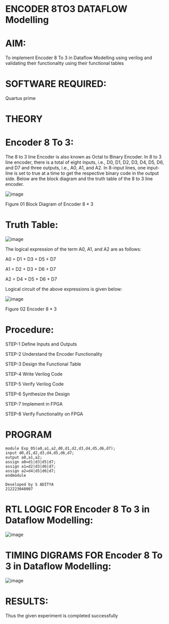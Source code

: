 # ENCODER 8TO3 DATAFLOW Modelling

# AIM:

To implement  Encoder 8 To 3 in Dataflow Modelling using verilog and validating their functionality using their functional tables

# SOFTWARE REQUIRED:
Quartus prime

# THEORY

# Encoder 8 To 3:

The 8 to 3 line Encoder is also known as Octal to Binary Encoder. In 8 to 3 line encoder, there is a total of eight inputs, i.e., D0, D1, D2, D3, D4, D5, D6, and D7 and three outputs, i.e., A0, A1, and A2. In 8-input lines, one input-line is set to true at a time to get the respective binary code in the output side. Below are the block diagram and the truth table of the 8 to 3 line encoder.

![image](https://github.com/naavaneetha/ENCODER8TO3DATAFLOW/assets/154305477/0bc242c1-eb9e-4c47-afe5-30428470efc3)

Figure 01  Block Diagram of Encoder 8 * 3

# Truth Table:

![image](https://github.com/naavaneetha/ENCODER8TO3DATAFLOW/assets/154305477/35496b14-ae6e-4cd1-9abd-d6736b576575)

The logical expression of the term A0, A1, and A2 are as follows:

A0 = D1 + D3 + D5 + D7

A1 = D2 + D3 + D6 + D7

A2 = D4 + D5 + D6 + D7

Logical circuit of the above expressions is given below:

![image](https://github.com/naavaneetha/ENCODER8TO3DATAFLOW/assets/154305477/95acaee6-c873-4c75-89eb-ef09fb158053)

Figure 02  Encoder 8 * 3

# Procedure:

STEP-1 Define Inputs and Outputs

STEP-2 Understand the Encoder Functionality

STEP-3 Design the Functional Table

STEP-4 Write Verilog Code

STEP-5 Verify Verilog Code

STEP-6 Synthesize the Design

STEP-7 Implement in FPGA

STEP-8 Verify Functionality on FPGA


# PROGRAM
``` 
module Exp_05(a0,a1,a2,d0,d1,d2,d3,d4,d5,d6,d7);
input d0,d1,d2,d3,d4,d5,d6,d7;
output a0,a1,a2;
assign a0=d1|d3|d5|d7;
assign a1=d2|d3|d6|d7;
assign a2=d4|d5|d6|d7;
endmodule
```
```
Developed by S ADITYA
212223040007
```

# RTL LOGIC FOR Encoder 8 To 3 in Dataflow Modelling:
![image](https://github.com/arbasil05/ENCODER8TO3DATAFLOW/assets/144218037/4770a540-e3ff-4db7-9e80-86ae01ccc650)


# TIMING DIGRAMS FOR Encoder 8 To 3 in Dataflow Modelling:
![image](https://github.com/arbasil05/ENCODER8TO3DATAFLOW/assets/144218037/db92d594-8fcc-4c2c-b694-feca6050ce08)


# RESULTS:
Thus the given experiment is completed successfully





